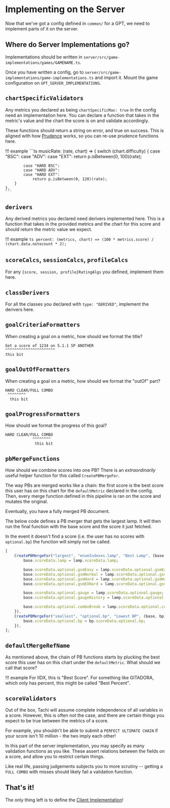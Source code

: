 # Implementing on the Server

Now that we've got a config defined in `common/` for a GPT, we need to implement
parts of it on the server.

## Where do Server Implementations go?

Implementations should be written in `server/src/game-implementations/games/GAMENAME.ts`.

Once you have written a config, go to `server/src/game-implementations/game-implementations.ts` and import it. Mount the game configuration on `GPT_SERVER_IMPLEMENTATIONS`.

## `chartSpecificValidators`

Any metrics you declared as being `chartSpecificMax: true` in the config need
an implementation here. You can declare a function that takes in the metric's value
and the chart the score is on and validate accordingly.

These functions should return a string on error, and true on success. This is aligned
with how [Prudence](https://github.com/zkrising/Prudence) works, so you can re-use prudence
functions here.

!!! example
	```ts
	musicRate: (rate, chart) => {
		switch (chart.difficulty) {
			case "BSC":
			case "ADV":
			case "EXT":
				return p.isBetween(0, 100)(rate);

			case "HARD BSC":
			case "HARD ADV":
			case "HARD EXT":
				return p.isBetween(0, 120)(rate);
		}
	},
	```

## `derivers`

Any derived metrics you declared need derivers implemented here. This is a function
that takes in the provided metrics and the chart for this score and should return
the metric value we expect.

!!! example
	```ts
	percent: (metrics, chart) => (100 * metrics.score) / (chart.data.notecount * 2);
	```

## `scoreCalcs`, `sessionCalcs`, `profileCalcs`

For any `{score, session, profile}RatingAlgs` you defined, implement them here.

## `classDerivers`

For all the classes you declared with `type: "DERIVED"`, implement the derivers here.

## `goalCriteriaFormatters`

When creating a goal on a metric, how should we format the title?

```
Get a score of 1234 on 5.1.1 SP ANOTHER
^^^^^^^^^^^^^^^^^^^^^^
this bit
```

## `goalOutOfFormatters`

When creating a goal on a metric, how should we format the "outOf" part?

```
HARD CLEAR/FULL COMBO
 ^^^^^^^^
  this bit
```

## `goalProgressFormatters`

How should we format the progress of this goal?

```
HARD CLEAR/FULL COMBO
            ^^^^^^^^
             this bit
```

## `pbMergeFunctions`

How should we combine scores into one PB? There is an *extraordinarily* useful helper
function for this called `CreatePBMergeFor`.

The way PBs are merged works like a chain: the first score is the best score this user
has on this chart for the `defaultMetric` declared in the config. Then, every
merge function defined in this pipeline is ran on the score and mutates the original.

Eventually, you have a fully merged PB document.

The below code defines a PB merger that gets the largest lamp. It will then run the
final function with the base score and the score it just fetched.

In the event it doesn't find a score (i.e. the user has no scores with `optional.bp`)
the function will simply not be called.

```ts
[
	CreatePBMergeFor("largest", "enumIndexes.lamp", "Best Lamp", (base, lamp) => {
		base.scoreData.lamp = lamp.scoreData.lamp;

		base.scoreData.optional.gsmEasy = lamp.scoreData.optional.gsmEasy;
		base.scoreData.optional.gsmNormal = lamp.scoreData.optional.gsmNormal;
		base.scoreData.optional.gsmHard = lamp.scoreData.optional.gsmHard;
		base.scoreData.optional.gsmEXHard = lamp.scoreData.optional.gsmEXHard;

		base.scoreData.optional.gauge = lamp.scoreData.optional.gauge;
		base.scoreData.optional.gaugeHistory = lamp.scoreData.optional.gaugeHistory;

		base.scoreData.optional.comboBreak = lamp.scoreData.optional.comboBreak;
	}),
	CreatePBMergeFor("smallest", "optional.bp", "Lowest BP", (base, bp) => {
		base.scoreData.optional.bp = bp.scoreData.optional.bp;
	}),
];
```

## `defaultMergeRefName`

As mentioned above, the chain of PB functions starts by plucking the best score this
user has on this chart under the `defaultMetric`. What should we call that score?

!!! example
	For IIDX, this is "Best Score". For something like GITADORA, which only has percent,
	this might be called "Best Percent".

## `scoreValidators`

Out of the box, Tachi will assume complete independence of all variables in a score.
However, this is often not the case, and there are certain things you expect to be true
between the metrics of a score.

For example, you shouldn't be able to submit a `PERFECT ULTIMATE CHAIN` if your score
isn't 10 million - the two imply each other!

In this part of the server implementation, you may specify as many validation functions
as you like. These assert relations between the fields on a score, and allow you
to restrict certain things.

Like real life, passing judgements subjects you to more scrutiny -- getting a `FULL COMBO` with misses should likely fail a validation function.

## That's it!

The only thing left is to define the [Client Implementation](./client-impl.md)!
